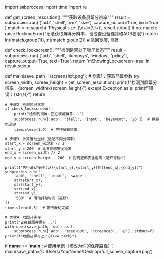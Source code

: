 import subprocess
import time
import re

def get_screen_resolution():
    """获取设备屏幕分辨率"""
    result = subprocess.run(
        ['adb', 'shell', 'wm', 'size'],
        capture_output=True,
        text=True
    )
    match = re.search(r'Physical size: (\d+)x(\d+)', result.stdout)
    if not match:
        raise RuntimeError("无法获取屏幕分辨率，请检查设备连接和ADB权限")
    return int(match.group(1)), int(match.group(2))  # 返回宽度, 高度

def check_lockscreen():
    """检测是否处于锁屏状态"""
    result = subprocess.run(
        ['adb', 'shell', 'dumpsys', 'window', 'policy'],
        capture_output=True,
        text=True
    )
    return 'mShowingLockscreen=true' in result.stdout

def main(save_path='./screenshot.png'):
    # 步骤1：获取屏幕参数
    try:
        screen_width, screen_height = get_screen_resolution()
        print(f"检测到屏幕分辨率：{screen_width}x{screen_height}")
    except Exception as e:
        print(f"错误：{str(e)}")
        return

    # 步骤2：检测锁屏状态
    if check_lockscreen():
        print("检测到锁屏，正在唤醒屏幕...")
        subprocess.run(['adb', 'shell', 'input', 'keyevent', '26'])  # 模拟电源键
        time.sleep(1.5)  # 等待解锁动画

    # 步骤3：计算滑动坐标（适配不同分辨率）
    start_x = screen_width // 2
    start_y = 200  # 距离顶部安全距离
    end_x = screen_width // 2
    end_y = screen_height - 200  # 距离底部安全距离（避开导航栏）

    print(f"执行滑动操作：从({start_x},{start_y})到({end_x},{end_y})")
    subprocess.run([
        'adb', 'shell', 'input', 'swipe',
        str(start_x),
        str(start_y),
        str(end_x),
        str(end_y),
        '500'  # 滑动持续时间（毫秒）
    ])
    time.sleep(0.5)  # 等待滑动完成

    # 步骤4：截图并保存
    print("正在截图并保存...")
    with open(save_path, 'wb') as f:
        subprocess.run(['adb', 'exec-out', 'screencap', '-p'], stdout=f)
    print(f"截图已保存至：{save_path}")

if __name__ == '__main__':
    # 使用示例（修改为你的保存路径）：
    main(save_path='C:/Users/YourName/Desktop/full_screen_capture.png')

